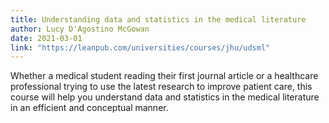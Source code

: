 ```yaml
---
title: Understanding data and statistics in the medical literature
author: Lucy D'Agostino McGowan
date: 2021-03-01
link: "https://leanpub.com/universities/courses/jhu/udsml"
---
```


Whether a medical student reading their first journal article or a healthcare professional trying to use the latest research to improve patient care, this course will help you understand data and statistics in the medical literature in an efficient and conceptual manner.